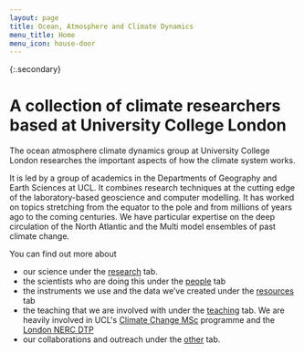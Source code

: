 ```yaml
---
layout: page
title: Ocean, Atmosphere and Climate Dynamics
menu_title: Home
menu_icon: house-door
---
```


{:.secondary}
# A collection of climate researchers based at University College London

The ocean atmosphere climate dynamics group at University College London researches the important aspects of how the climate system works. 

It is led by a group of academics in the Departments  of Geography and Earth Sciences at UCL. It combines research techniques at the cutting edge of the laboratory-based geoscience and computer modelling. It has worked on topics stretching from the equator to the pole and from millions of years ago to the coming centuries. We have particular expertise on the deep circulation of the North Atlantic and the Multi model ensembles of past climate change. 

You can find out more about 
- our science under the [research](./projects) tab.
- the scientists who are doing this under the [people](./people) tab
- the instruments we use and the data we’ve created under the [resources](./resources) tab
- the teaching that we are involved with under the [teaching](./teaching) tab. We are heavily involved in UCL's [Climate Change MSc](https://www.geog.ucl.ac.uk/study/graduate-taught/msc-climate-change) programme and the [London NERC DTP](https://london-nerc-dtp.org/)
- our collaborations and outreach under the [other](./other) tab.
